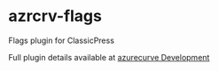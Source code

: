 # azrcrv-flags
Flags plugin for ClassicPress

Full plugin details available at [azurecurve Development](https://development.azurecurve.co.uk/classicpress-plugins/flags/)
